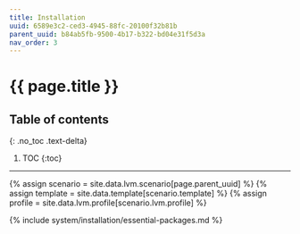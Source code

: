 ```yaml
---
title: Installation
uuid: 6589e3c2-ced3-4945-88fc-20100f32b81b
parent_uuid: b84ab5fb-9500-4b17-b322-bd04e31f5d3a
nav_order: 3
---
```


# {{ page.title }}

## Table of contents
{: .no_toc .text-delta}

1. TOC
{:toc}

---

{% assign scenario = site.data.lvm.scenario[page.parent_uuid] %}
{% assign template = site.data.template[scenario.template] %}
{% assign profile = site.data.lvm.profile[scenario.lvm.profile] %}

{% include system/installation/essential-packages.md %}
